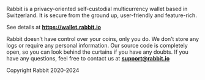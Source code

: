 Rabbit is a privacy-oriented self-custodial multicurrency wallet based in Switzerland. It is secure from the ground up, user-friendly and feature-rich.

See details at **https://wallet.rabbit.io**

Rabbit doesn’t have control over your coins, only you do. We don’t store any logs or require any personal information. Our source code is completely open, so you can look behind the curtains if you have any doubts. If you have any questions, feel free to contact us at **support@rabbit.io**

Copyright Rabbit 2020-2024
